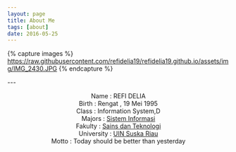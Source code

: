 ```yaml
---
layout: page
title: About Me
tags: [about]
date: 2016-05-25
---
```

{% capture images %}
https://raw.githubusercontent.com/refidelia19/refidelia19.github.io/assets/img/IMG_2430.JPG
{% endcapture %}

---<center>
Name          : REFI DELIA <br>
Birth         : Rengat , 19 Mei 1995 <br>
Class         : Information System,D <br>
Majors        : [Sistem Informasi](http://sif.uin-suska.ac.id) <br>
Fakulty       : [Sains dan Teknologi](http://fst.uin-suska.ac.id/)<br>
University    : [UIN Suska Riau](http://uin-suska.ac.id/)<br>
Motto         : Today should be better than yesterday



